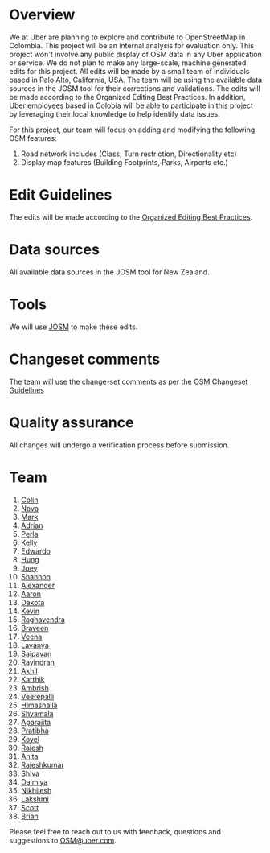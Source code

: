# Overview
We at Uber are planning to explore and contribute to OpenStreetMap in Colombia. This project will be an internal analysis for evaluation only. 
This project won't involve any public display of OSM data in any Uber application or service. We do not plan to make any large-scale, machine generated edits for this project. 
All edits will be made by a small team of individuals based in Palo Alto, California, USA. The team will be using the available data sources in the JOSM tool for their corrections and validations. 
The edits will be made according to the Organized Editing Best Practices. In addition, Uber employees based in Colobia will be able to participate in this project by leveraging their local knowledge to help identify data issues. 

For this project, our team will focus on adding and modifying the following OSM features: 
1. Road network includes (Class, Turn restriction, Directionality etc)
2. Display map features (Building Footprints, Parks, Airports etc.)

# Edit Guidelines
The edits will be made according to the [Organized Editing Best Practices](https://wiki.openstreetmap.org/wiki/Organized_Editing_Best_Practice).

# Data sources
All available data sources in the JOSM tool for New Zealand.

# Tools
We will use [JOSM](https://josm.openstreetmap.de/) to make these edits.

# Changeset comments
The team will use the change-set comments as per the [OSM Changeset Guidelines](http://wiki.openstreetmap.org/wiki/Good_changeset_comments)

# Quality assurance
All changes will undergo a verification process before submission.

# Team
 1. [Colin](https://www.openstreetmap.org/user/Ironman324)
 2. [Nova](https://www.openstreetmap.org/user/CaptainVietnam)
 3. [Mark](https://www.openstreetmap.org/user/AntMan24)
 4. [Adrian](https://www.openstreetmap.org/user/BatMan1234)
 5. [Perla](https://www.openstreetmap.org/user/perlywerly)
 6. [Kelly](https://www.openstreetmap.org/user/GreenApple11)
 7. [Edwardo](https://www.openstreetmap.org/user/Bigredgum) 
 8. [Hung](https://www.openstreetmap.org/user/HLOSM) 
 9. [Joey](https://www.openstreetmap.org/user/Frozone)
 10. [Shannon](https://www.openstreetmap.org/user/bobaqueen)
 11. [Alexander](https://www.openstreetmap.org/user/All_Might)
 12. [Aaron](https://www.openstreetmap.org/user/G0d)
 13. [Dakota](https://www.openstreetmap.org/user/Viewtiful_Joe)
 14. [Kevin](https://www.openstreetmap.org/user/i<3Ralphie)
 15. [Raghavendra](https://www.openstreetmap.org/user/Raghavendra_T)
 16. [Braveen](https://www.openstreetmap.org/user/Bkumar18)
 17. [Veena](https://www.openstreetmap.org/user/Veena%20BS)
 18. [Lavanya](https://www.openstreetmap.org/user/Dancing%20Barbie)
 19. [Saipavan](https://www.openstreetmap.org/user/Saipavan%20Siddarth)
 20. [Ravindran](https://www.openstreetmap.org/user/Randonee)
 21. [Akhil](https://www.openstreetmap.org/user/Brat_Akki)
 22. [Karthik](https://www.openstreetmap.org/user/Karthik%20E)
 23. [Ambrish](https://www.openstreetmap.org/user/Ambrish%20Shahi)
 24. [Veerepalli](https://www.openstreetmap.org/user/Naveensai)
 25. [Himashaila](https://www.openstreetmap.org/user/Himashaila)
 26. [Shyamala](https://www.openstreetmap.org/user/Shyamala%20Chandrababu)
 27. [Aparajita](https://www.openstreetmap.org/user/Aparajita%20pr)
 28. [Pratibha](https://www.openstreetmap.org/user/PRASHOBH)
 29. [Koyel](https://www.openstreetmap.org/user/koyel)
 30. [Rajesh](https://www.openstreetmap.org/user/raju1)
 31. [Anita](https://www.openstreetmap.org/user/Anita%20Mahato)
 32. [Rajeshkumar](https://www.openstreetmap.org/user/RajeshSundaram)
 33. [Shiva](https://www.openstreetmap.org/user/Shiva%20Ganesha%20A)
 34. [Dalmiya](https://www.openstreetmap.org/user/DalmiyaC)
 35. [Nikhilesh](https://www.openstreetmap.org/user/Nacham)
 36. [Lakshmi](https://www.openstreetmap.org/user/ltalawa)
 37. [Scott](https://www.openstreetmap.org/user/Smoredigger)
 38. [Brian](https://www.openstreetmap.org/user/Augustus77)
 
Please feel free to reach out to us with feedback, questions and suggestions to OSM@uber.com. 

